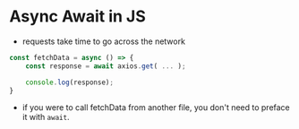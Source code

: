 # Async Await in JS

- requests take time to go across the network

```js
const fetchData = async () => {
    const response = await axios.get( ... );

    console.log(response);
}
```

- if you were to call fetchData from another file, you don't need to preface it with `await`.
